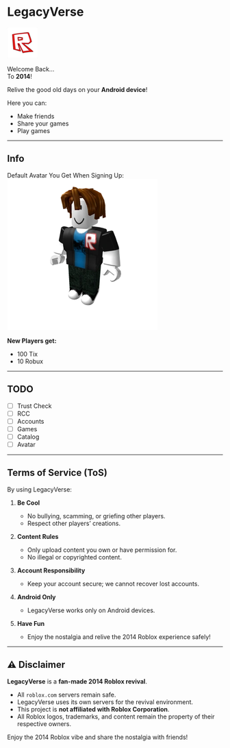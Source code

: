# LegacyVerse

![ic_launcher.png](assets/ic_launcher.png)

Welcome Back…  
To **2014**!  

Relive the good old days on your **Android device**!  

Here you can:  
- Make friends  
- Share your games  
- Play games  

---

## Info

Default Avatar You Get When Signing Up:  
![avatar.webp](assets/avatar.webp)  

**New Players get:**  
- 100 Tix  
- 10 Robux  

---

## TODO
- [ ] Trust Check  
- [ ] RCC  
- [ ] Accounts  
- [ ] Games  
- [ ] Catalog  
- [ ] Avatar  

---

## Terms of Service (ToS)

By using LegacyVerse:  

1. **Be Cool**  
   - No bullying, scamming, or griefing other players.  
   - Respect other players’ creations.  

2. **Content Rules**  
   - Only upload content you own or have permission for.  
   - No illegal or copyrighted content.  

3. **Account Responsibility**  
   - Keep your account secure; we cannot recover lost accounts.  

4. **Android Only**  
   - LegacyVerse works only on Android devices.  

5. **Have Fun**  
   - Enjoy the nostalgia and relive the 2014 Roblox experience safely!  

---

## ⚠️ Disclaimer

**LegacyVerse** is a **fan-made 2014 Roblox revival**.  

- All `roblox.com` servers remain safe.  
- LegacyVerse uses its own servers for the revival environment.  
- This project is **not affiliated with Roblox Corporation**.  
- All Roblox logos, trademarks, and content remain the property of their respective owners.  

Enjoy the 2014 Roblox vibe and share the nostalgia with friends!
